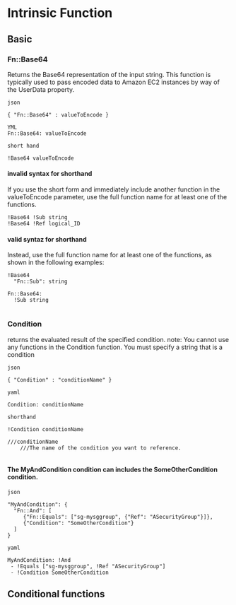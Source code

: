 

# Intrinsic Function

## Basic 

### Fn::Base64
Returns the Base64 representation of the input string. This function is typically used to pass encoded data to Amazon EC2 instances by way of the UserData property.

```
json

{ "Fn::Base64" : valueToEncode }

YML
Fn::Base64: valueToEncode

short hand

!Base64 valueToEncode

```
#### invalid syntax for shorthand
If you use the short form and immediately include another function in the valueToEncode parameter, use the full function name for at least one of the functions. 
```
!Base64 !Sub string
!Base64 !Ref logical_ID

```
#### valid syntaz for shorthand

Instead, use the full function name for at least one of the functions, as shown in the following examples:

```
!Base64
  "Fn::Sub": string

Fn::Base64:
  !Sub string
  
 ```
 ### Condition
 returns the evaluated result of the specified condition.
 note: You cannot use any functions in the Condition function. You must specify a string that is a condition
 
 ```
 json
 
 { "Condition" : "conditionName" }
 
 yaml
 
 Condition: conditionName
 
 shorthand
 
 !Condition conditionName
 
 ///conditionName
     ///The name of the condition you want to reference.
 
 
 ```
 ####  The MyAndCondition condition can includes the SomeOtherCondition condition.
 
 ```
 json
 
 "MyAndCondition": {
   "Fn::And": [
      {"Fn::Equals": ["sg-mysggroup", {"Ref": "ASecurityGroup"}]},
      {"Condition": "SomeOtherCondition"}
   ]
}

yaml

MyAndCondition: !And
  - !Equals ["sg-mysggroup", !Ref "ASecurityGroup"]
  - !Condition SomeOtherCondition

 ```
 
 
## Conditional functions 


